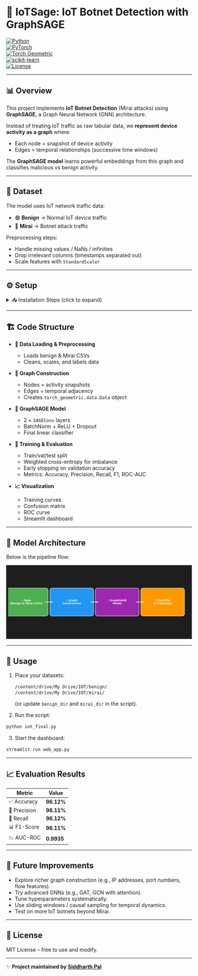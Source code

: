 # 🚀 IoTSage: IoT Botnet Detection with GraphSAGE

[![Python](https://img.shields.io/badge/Python-3.x-blue)](https://www.python.org/)  
[![PyTorch](https://img.shields.io/badge/PyTorch-2.6+-EE4C2C)](https://pytorch.org/)  
[![Torch Geometric](https://img.shields.io/badge/PyG-GraphSAGE-orange)](https://pytorch-geometric.readthedocs.io/)  
[![scikit-learn](https://img.shields.io/badge/Scikit--Learn-ML-yellow)](https://scikit-learn.org/stable/)  
[![License](https://img.shields.io/badge/License-MIT-green.svg)](LICENSE)  

---

## 📊 Overview  

This project implements **IoT Botnet Detection** (Mirai attacks) using **GraphSAGE**, a Graph Neural Network (GNN) architecture.

Instead of treating IoT traffic as raw tabular data, we **represent device activity as a graph** where:
- Each node = snapshot of device activity
- Edges = temporal relationships (successive time windows)

The **GraphSAGE model** learns powerful embeddings from this graph and classifies malicious vs benign activity.

---

## 📂 Dataset  

The model uses IoT network traffic data:

- 🟢 **Benign** → Normal IoT device traffic
- 🔴 **Mirai** → Botnet attack traffic

Preprocessing steps:
- Handle missing values / NaNs / infinities
- Drop irrelevant columns (timestamps separated out)
- Scale features with `StandardScaler`

---

## ⚙️ Setup  

<details>
<summary>📥 Installation Steps (click to expand)</summary>

```bash
git clone https://github.com/spk-22/BotNet-Insight
cd BotNet-Insight
pip install -r requirements.txt
```

Or manually install:  

```bash
pip install torch torch-geometric scikit-learn pandas numpy matplotlib gradio
```

⚠️ Ensure `torch-geometric`, `torch-scatter`, and `torch-sparse` versions match your PyTorch version.  

</details>

---

## 🏗️ Code Structure  

- **📂 Data Loading & Preprocessing**  
  - Loads benign & Mirai CSVs  
  - Cleans, scales, and labels data  

- **🔗 Graph Construction**  
  - Nodes = activity snapshots  
  - Edges = temporal adjacency  
  - Creates `torch_geometric.data.Data` object  

- **🧠 GraphSAGE Model**  
  - 2 × `SAGEConv` layers  
  - BatchNorm + ReLU + Dropout  
  - Final linear classifier  

- **🎯 Training & Evaluation**  
  - Train/val/test split  
  - Weighted cross-entropy for imbalance  
  - Early stopping on validation accuracy  
  - Metrics: Accuracy, Precision, Recall, F1, ROC-AUC  

- **📈 Visualization**  
  - Training curves  
  - Confusion matrix  
  - ROC curve  
  - Streamlit dashboard  

---

## 🧠 Model Architecture  

Below is the pipeline flow:  

![Pipeline Diagram](pipeline_IoTSage_dark.png)

---

## 🚀 Usage  

1. Place your datasets:  
   ```
   /content/drive/My Drive/IOT/benign/
   /content/drive/My Drive/IOT/mirai/
   ```  
   (or update `benign_dir` and `mirai_dir` in the script).  

2. Run the script:  

```bash
python iot_final.py
```

3. Start the dashboard:  

```bash
streamlit run web_app.py
```

---

## 📈 Evaluation Results  

| Metric     | Value      |
|------------|------------|
| ✅ Accuracy   | **96.12%** |
| 🎯 Precision  | **96.11%** |
| 🔁 Recall     | **96.12%** |
| 📊 F1-Score   | **96.11%** |
| 📉 AUC-ROC    | **0.9935** |

---

## 🌟 Future Improvements  

- Explore richer graph construction (e.g., IP addresses, port numbers, flow features).  
- Try advanced GNNs (e.g., GAT, GCN with attention).  
- Tune hyperparameters systematically.  
- Use sliding windows / causal sampling for temporal dynamics.  
- Test on more IoT botnets beyond Mirai.  

---

## 📜 License  
MIT License – free to use and modify.  

---

✨ **Project maintained by [Siddharth Pal](https://github.com/spk-22)**